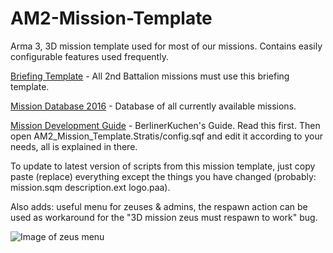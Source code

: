 # AM2-Mission-Template
Arma 3, 3D mission template used for most of our missions. Contains easily configurable features used frequently.

[Briefing Template](https://drive.google.com/open?id=0B_bsDQSTP0GtZEpOYXMtNG5tcjA) - All 2nd Battalion missions must use this briefing template.

[Mission Database 2016](https://docs.google.com/spreadsheets/d/1H8duSD6dl7lHt-HukU3ASKVdEc9Gj43_RBrXXP48K-E/edit?usp=sharing) - Database of all currently available missions.

[Mission Development Guide](https://docs.google.com/document/d/1CDOoqvRWCXdeAd2hFE6OhHL1OiT4M5RUM4m3w2vu22M/edit?usp=sharing) - BerlinerKuchen's Guide. Read this first. Then open AM2_Mission_Template.Stratis/config.sqf and edit it according to your needs, all is explained in there.

To update to latest version of scripts from this mission template, just copy paste (replace) everything except the things you have changed (probably: mission.sqm description.ext logo.paa).





Also adds: useful menu for zeuses & admins, the respawn action can be used as workaround for the "3D mission zeus must respawn to work" bug.


![Image of zeus menu](http://i.imgur.com/GP9lZgV.png)
